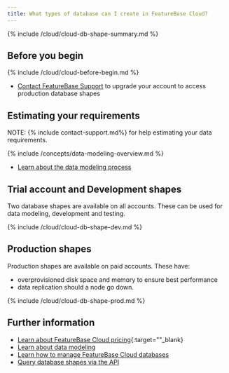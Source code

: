 ```yaml
---
title: What types of database can I create in FeatureBase Cloud?
---
```


{% include /cloud/cloud-db-shape-summary.md %}

## Before you begin

{% include /cloud/cloud-before-begin.md %}
* [Contact FeatureBase Support](https://www.featurebase.com/contact-us) to upgrade your account to access production database shapes

## Estimating your requirements

NOTE: {% include contact-support.md%} for help estimating your data requirements.

{% include /concepts/data-modeling-overview.md %}

* [Learn about the data modeling process](/concepts/data-modeling-overview)

## Trial account and Development shapes

Two database shapes are available on all accounts. These can be used for data modeling, development and testing.

{% include /cloud/cloud-db-shape-dev.md %}

## Production shapes

Production shapes are available on paid accounts. These have:
* overprovisioned disk space and memory to ensure best performance
* data replication should a node go down.

{% include /cloud/cloud-db-shape-prod.md %}


## Further information

* [Learn about FeatureBase Cloud pricing](https://www.featurebase.com/pricing){:target=""_blank}
* [Learn about data modeling](/concepts/data-modeling-overview)
* [Learn how to manage FeatureBase Cloud databases](/cloud/cloud-databases/cloud-db-manage)
* [Query database shapes via the API](https://api-docs-featurebase-cloud.redoc.ly/latest#operation/getServiceProperties)
